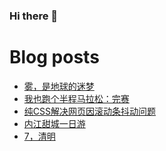 ### Hi there 👋

<!--
**rebron1900/rebron1900** is a ✨ _special_ ✨ repository because its `README.md` (this file) appears on your GitHub profile.

Here are some ideas to get you started:

- 🔭 I’m currently working on ...
- 🌱 I’m currently learning ...
- 👯 I’m looking to collaborate on ...
- 🤔 I’m looking for help with ...
- 💬 Ask me about ...
- 📫 How to reach me: ...
- 😄 Pronouns: ...
- ⚡ Fun fact: ...
-->



# Blog posts
<!-- BLOG-POST-LIST:START -->
- [雾，是地球的迷梦](https://1900.live/chen-wu-shi-da-zi-ran-de-mi-meng/)
- [我也跑个半程马拉松：完赛](https://1900.live/i-also-run-a-half-marathon-finish-the-race/)
- [纯CSS解决网页因滚动条抖动问题](https://1900.live/solve-webpage-scrollbar-jitter-issue-with-pure-css/)
- [内江甜城一日游](https://1900.live/day-trip-to-neijiang-sweet-city/)
- [7，清明](https://1900.live/7-qing-ming/)
<!-- BLOG-POST-LIST:END -->

